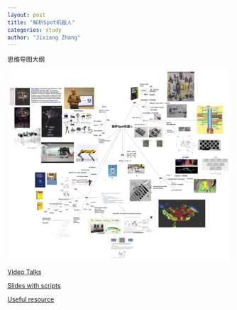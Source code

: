 ```yaml
---
layout: post
title: "解析Spot机器人"
categories: study
author: "Jixiang Zhang"
---
```


思维导图大纲

![](/images/spot.jpg)

[Video Talks](https://www.bilibili.com/video/BV1ZP4y1J7xk)

[Slides with scripts](https://github.com/matheecs/introduction-to-spot/blob/master/introduction-to-spot-slides.pdf)

[Useful resource](https://github.com/matheecs/introduction-to-spot)